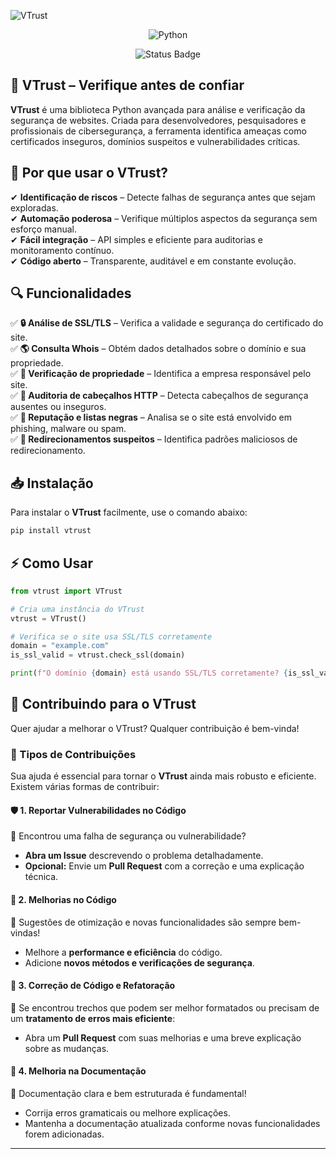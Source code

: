 ![VTrust](https://i.imgur.com/PXraSD4.png)  


<p align="center">
  <img src="https://img.shields.io/badge/python-3670A0?style=for-the-badge&logo=python&logoColor=ffdd54" alt="Python">

<p align="center">
  <img src="https://img.shields.io/static/v1?label=STATUS&message=EM%20DESENVOLVIMENTO&color=007BFF&style=for-the-badge" alt="Status Badge"/>
</p>

<h2> 🔐 VTrust – Verifique antes de confiar </h2>  

**VTrust** é uma biblioteca Python avançada para análise e verificação da segurança de websites. Criada para desenvolvedores, pesquisadores e profissionais de cibersegurança, a ferramenta identifica ameaças como certificados inseguros, domínios suspeitos e vulnerabilidades críticas.  

## 🚀 Por que usar o VTrust?  

✔ **Identificação de riscos** – Detecte falhas de segurança antes que sejam exploradas.  
✔ **Automação poderosa** – Verifique múltiplos aspectos da segurança sem esforço manual.  
✔ **Fácil integração** – API simples e eficiente para auditorias e monitoramento contínuo.  
✔ **Código aberto** – Transparente, auditável e em constante evolução.  

## 🔍 Funcionalidades  

✅ **🔒 Análise de SSL/TLS** – Verifica a validade e segurança do certificado do site.  
✅ **🌎 Consulta Whois** – Obtém dados detalhados sobre o domínio e sua propriedade.  
✅ **🏢 Verificação de propriedade** – Identifica a empresa responsável pelo site.  
✅ **📑 Auditoria de cabeçalhos HTTP** – Detecta cabeçalhos de segurança ausentes ou inseguros.  
✅ **🛑 Reputação e listas negras** – Analisa se o site está envolvido em phishing, malware ou spam.  
✅ **🔀 Redirecionamentos suspeitos** – Identifica padrões maliciosos de redirecionamento.  

## 📥 Instalação  

Para instalar o **VTrust** facilmente, use o comando abaixo:

```bash
pip install vtrust
```


## ⚡ Como Usar  


```python
from vtrust import VTrust

# Cria uma instância do VTrust
vtrust = VTrust()

# Verifica se o site usa SSL/TLS corretamente
domain = "example.com"
is_ssl_valid = vtrust.check_ssl(domain)

print(f"O domínio {domain} está usando SSL/TLS corretamente? {is_ssl_valid}")
```

## 🤝 Contribuindo para o VTrust  

Quer ajudar a melhorar o VTrust? Qualquer contribuição é bem-vinda!  

### 📌 Tipos de Contribuições  

Sua ajuda é essencial para tornar o **VTrust** ainda mais robusto e eficiente. Existem várias formas de contribuir:  

#### 🛡️ 1. Reportar Vulnerabilidades no Código  
🔹 Encontrou uma falha de segurança ou vulnerabilidade?  
- **Abra um Issue** descrevendo o problema detalhadamente.  
- **Opcional:** Envie um **Pull Request** com a correção e uma explicação técnica.  

#### 🚀 2. Melhorias no Código  
🔹 Sugestões de otimização e novas funcionalidades são sempre bem-vindas!  
- Melhore a **performance e eficiência** do código.  
- Adicione **novos métodos e verificações de segurança**.  

#### 🔧 3. Correção de Código e Refatoração  
🔹 Se encontrou trechos que podem ser melhor formatados ou precisam de um **tratamento de erros mais eficiente**:  
- Abra um **Pull Request** com suas melhorias e uma breve explicação sobre as mudanças.  

#### 📖 4. Melhoria na Documentação  
🔹 Documentação clara e bem estruturada é fundamental!  
- Corrija erros gramaticais ou melhore explicações.  
- Mantenha a documentação atualizada conforme novas funcionalidades forem adicionadas.  

---